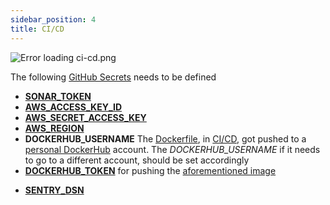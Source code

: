 ```yaml
---
sidebar_position: 4
title: CI/CD
---
```


![Error loading ci-cd.png](./img/ci-cd.png)

The following [GitHub Secrets][How to set up GitHub Action Secrets] needs to be defined

- [**SONAR_TOKEN**](https://sonarcloud.io/project/overview?id=paion-data_astraios)
- [**AWS_ACCESS_KEY_ID**](https://docs.aws.amazon.com/cli/latest/userguide/cli-configure-envvars.html)
- [**AWS_SECRET_ACCESS_KEY**](https://docs.aws.amazon.com/cli/latest/userguide/cli-configure-envvars.html)
- [**AWS_REGION**](https://docs.aws.amazon.com/cli/latest/userguide/cli-configure-envvars.html)
- **DOCKERHUB_USERNAME** The [Dockerfile][astraios Dockerfile], in [CI/CD][astraios CI/CD], got
  pushed to a [personal DockerHub][docker hub] account. The _DOCKERHUB_USERNAME_ if it needs to go to a different
  account, should be set accordingly
- [**DOCKERHUB_TOKEN**](https://docs.docker.com/docker-hub/access-tokens/) for pushing the
  [aforementioned image][astraios Dockerfile]
<!-- markdown-link-check-disable -->

- [**SENTRY_DSN**](sentry)

<!-- markdown-link-check-enable -->

[docker hub]: https://hub.docker.com/r/jack20191124/astraios/

[astraios CI/CD]: https://github.com/paion-data/astraios/blob/master/.github/workflows/ci-cd.yml
[astraios Dockerfile]: https://github.com/paion-data/astraios/blob/master/Dockerfile

[How to set up GitHub Action Secrets]: https://docs.github.com/en/actions/security-guides/encrypted-secrets
